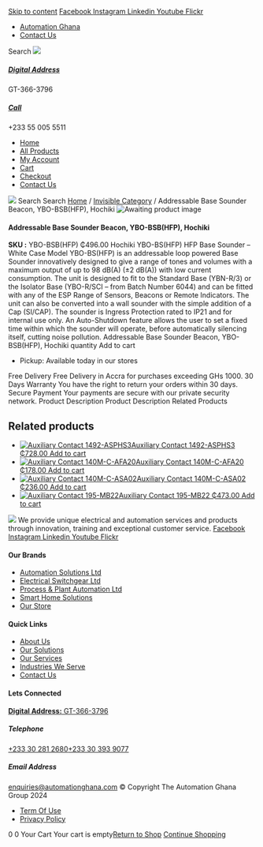 [Skip to content](https://store.automationghana.com/product/sounder-ybo-bsbhfp-hochiki/#content)
[ Facebook ](https://www.facebook.com/automationgh/) [ Instagram ](https://www.instagram.com/automationgh/) [ Linkedin ](https://www.linkedin.com/company/the-automation-ghana-limited/) [ Youtube ](https://www.youtube.com/channel/UCurrRDUSm5oIW39VXjn1u0w) [ Flickr ](https://www.flickr.com/photos/181794037@N07/)
  * [ Automation Ghana ](https://automationghana.com)
  * [ Contact Us ](https://store.automationghana.com/contact/)


Search
[ ![](https://store.automationghana.com/wp-content/uploads/2024/04/Website-TAGG-Logo-BLUE.png) ](https://store.automationghana.com/)
[ ](https://maps.app.goo.gl/m4xeaagWCNbLk4jM6)
#####  [ Digital Address ](https://maps.app.goo.gl/m4xeaagWCNbLk4jM6)
GT-366-3796 
[ ](tel:+233550055511)
#####  [ Call ](tel:+233550055511)
+233 55 005 5511 
  * [Home](https://store.automationghana.com/)
  * [All Products](https://store.automationghana.com/shop/)
  * [My Account](https://store.automationghana.com/my-account/)
  * [Cart](https://store.automationghana.com/cart/)
  * [Checkout](https://store.automationghana.com/checkout/)
  * [Contact Us](https://store.automationghana.com/contact/)


[![](https://store.automationghana.com/wp-content/uploads/2024/04/AutomationGhana_logo_white.png)](https://store.automationghana.com)
Search
Search
[Home](https://store.automationghana.com) / [Invisible Category](https://store.automationghana.com/product-category/invisible-category/) / Addressable Base Sounder Beacon, YBO-BSB(HFP), Hochiki
![Awaiting product image](https://store.automationghana.com/wp-content/uploads/woocommerce-placeholder-600x600.png)
####  Addressable Base Sounder Beacon, YBO-BSB(HFP), Hochiki 
**SKU :** YBO-BSB(HFP) 
₵496.00
Hochiki YBO-BS(HFP) HFP Base Sounder – White Case
Model YBO-BS(HFP) is an addressable loop powered Base Sounder innovatively designed to give a range of tones and volumes with a maximum output of up to 98 dB(A) (±2 dB(A)) with low current consumption. The unit is designed to fit to the Standard Base (YBN-R/3) or the Isolator Base (YBO-R/SCI – from Batch Number 6044) and can be fitted with any of the ESP Range of Sensors, Beacons or Remote Indicators. The unit can also be converted into a wall sounder with the simple addition of a Cap (SI/CAP). The sounder is Ingress Protection rated to IP21 and for internal use only. An Auto-Shutdown feature allows the user to set a fixed time within which the sounder will operate, before automatically silencing itself, cutting noise pollution.
Addressable Base Sounder Beacon, YBO-BSB(HFP), Hochiki quantity
Add to cart
  * Pickup: Available today in our stores


Free Delivery 
Free Delivery in Accra for purchases exceeding GHs 1000. 
30 Days Warranty 
You have the right to return your orders within 30 days. 
Secure Payment 
Your payments are secure with our private security network. 
Product Description
Product Description
Related Products 
## Related products
  * [![Auxiliary Contact 1492-ASPHS3](https://store.automationghana.com/wp-content/uploads/2020/12/1492-ASPHS3-300x300.jpg)Auxiliary Contact 1492-ASPHS3 ₵728.00 ](https://store.automationghana.com/product/auxiliary-contact-1492-asphs3/)
[Add to cart](https://store.automationghana.com/product/sounder-ybo-bsbhfp-hochiki/?add-to-cart=2969)
  * [![Auxiliary Contact 140M-C-AFA20](https://store.automationghana.com/wp-content/uploads/2020/12/140M-C-AFA20-300x300.jpg)Auxiliary Contact 140M-C-AFA20 ₵178.00 ](https://store.automationghana.com/product/auxiliary-contact-140m-c-afa20/)
[Add to cart](https://store.automationghana.com/product/sounder-ybo-bsbhfp-hochiki/?add-to-cart=2961)
  * [![Auxiliary Contact 140M-C-ASA02](https://store.automationghana.com/wp-content/uploads/2020/11/140M-C-ASA02.jpg)Auxiliary Contact 140M-C-ASA02 ₵236.00 ](https://store.automationghana.com/product/auxiliary-contact-140m-c-asa02/)
[Add to cart](https://store.automationghana.com/product/sounder-ybo-bsbhfp-hochiki/?add-to-cart=2950)
  * [![Auxiliary Contact 195-MB22](https://store.automationghana.com/wp-content/uploads/2020/11/A-B-300x300.jpg)Auxiliary Contact 195-MB22 ₵473.00 ](https://store.automationghana.com/product/auxiliary-contact-195-mb22/)
[Add to cart](https://store.automationghana.com/product/sounder-ybo-bsbhfp-hochiki/?add-to-cart=2948)


![](https://store.automationghana.com/wp-content/uploads/2024/04/AutomationGhana_logo_white.png)
We provide unique electrical and automation services and products through innovation, training and exceptional customer service.
[ Facebook ](https://www.facebook.com/automationgh/) [ Instagram ](https://www.instagram.com/automationgh/) [ Linkedin ](https://www.linkedin.com/company/the-automation-ghana-limited/) [ Youtube ](https://www.youtube.com/channel/UCurrRDUSm5oIW39VXjn1u0w) [ Flickr ](https://www.flickr.com/photos/181794037@N07/)
#### Our Brands
  * [ Automation Solutions Ltd ](https://store.automationghana.com/product/sounder-ybo-bsbhfp-hochiki/)
  * [ Electrical Switchgear Ltd ](https://store.automationghana.com/product/sounder-ybo-bsbhfp-hochiki/)
  * [ Process & Plant Automation Ltd ](https://store.automationghana.com/product/sounder-ybo-bsbhfp-hochiki/)
  * [ Smart Home Solutions ](https://store.automationghana.com/product/sounder-ybo-bsbhfp-hochiki/)
  * [ Our Store ](https://store.automationghana.com/product/sounder-ybo-bsbhfp-hochiki/)


#### Quick Links
  * [ About Us ](https://store.automationghana.com/product/sounder-ybo-bsbhfp-hochiki/)
  * [ Our Solutions ](https://store.automationghana.com/product/sounder-ybo-bsbhfp-hochiki/)
  * [ Our Services ](https://store.automationghana.com/product/sounder-ybo-bsbhfp-hochiki/)
  * [ Industries We Serve ](https://store.automationghana.com/product/sounder-ybo-bsbhfp-hochiki/)
  * [ Contact Us ](https://store.automationghana.com/product/sounder-ybo-bsbhfp-hochiki/)


#### Lets Connected
[**Digital Address:** GT-366-3796](https://maps.app.goo.gl/m4xeaagWCNbLk4jM6)
#####  Telephone 
[ +233 30 281 2680](tel:+233302812680)[+233 30 393 9077](https://store.automationghana.com/product/sounder-ybo-bsbhfp-hochiki/+233303939077)
#####  Email Address 
enquiries@automationghana.com 
© Copyright The Automation Ghana Group 2024
  * [ Term Of Use ](https://store.automationghana.com/product/sounder-ybo-bsbhfp-hochiki/)
  * [ Privacy Policy ](https://store.automationghana.com/product/sounder-ybo-bsbhfp-hochiki/)


0
0
Your Cart
Your cart is empty[Return to Shop](https://store.automationghana.com/shop/)
[Continue Shopping](https://store.automationghana.com/product/sounder-ybo-bsbhfp-hochiki/)
